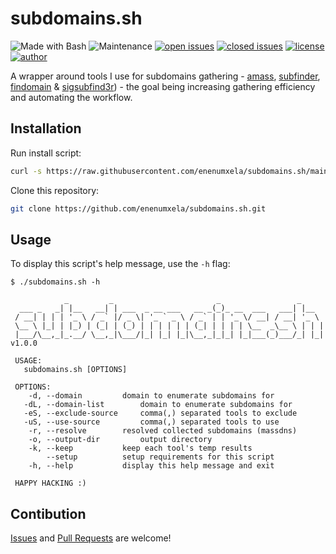# subdomains.sh

![Made with Bash](https://img.shields.io/badge/made%20with-Bash-0040ff.svg) ![Maintenance](https://img.shields.io/badge/maintained%3F-yes-0040ff.svg) [![open issues](https://img.shields.io/github/issues-raw/enenumxela/subdomains.sh.svg?style=flat&color=0040ff)](https://github.com/enenumxela/subdomains.sh/issues?q=is:issue+is:open) [![closed issues](https://img.shields.io/github/issues-closed-raw/enenumxela/subdomains.sh.svg?style=flat&color=0040ff)](https://github.com/enenumxela/subdomains.sh/issues?q=is:issue+is:closed) [![license](https://img.shields.io/badge/license-MIT-gray.svg?colorB=0040FF)](https://github.com/enenumxela/subdomains.sh/blob/master/LICENSE) [![author](https://img.shields.io/badge/twitter-@enenumxela-0040ff.svg)](https://twitter.com/enenumxela)

A wrapper around tools I use for subdomains gathering - [amass](https://github.com/OWASP/Amass), [subfinder](https://github.com/projectdiscovery/subfinder), [findomain](https://github.com/Edu4rdSHL/findomain) & [sigsubfind3r](http://github.com/signedsecurity/sigsubfind3r)) - the goal being increasing gathering efficiency and automating the workflow. 

## Installation

Run install script:

```bash
curl -s https://raw.githubusercontent.com/enenumxela/subdomains.sh/main/install.sh | bash -
```

Clone this repository:

```bash
git clone https://github.com/enenumxela/subdomains.sh.git
```

## Usage

To display this script's help message, use the `-h` flag:

```
$ ./subdomains.sh -h

            _         _                       _                 _     
  ___ _   _| |__   __| | ___  _ __ ___   __ _(_)_ __  ___   ___| |__  
 / __| | | | '_ \ / _` |/ _ \| '_ ` _ \ / _` | | '_ \/ __| / __| '_ \ 
 \__ \ |_| | |_) | (_| | (_) | | | | | | (_| | | | | \__  _\__ \ | | |
 |___/\__,_|_.__/ \__,_|\___/|_| |_| |_|\__,_|_|_| |_|___(_)___/_| |_| v1.0.0

 USAGE:
   subdomains.sh [OPTIONS]

 OPTIONS:
    -d, --domain 		 domain to enumerate subdomains for
   -dL, --domain-list 		 domain to enumerate subdomains for
   -eS, --exclude-source 	 comma(,) separated tools to exclude
   -uS, --use-source		 comma(,) separated tools to use
    -r, --resolve 		 resolved collected subdomains (massdns)
    -o, --output-dir 		 output directory
    -k, --keep 			 keep each tool's temp results
        --setup			 setup requirements for this script
    -h, --help 			 display this help message and exit

 HAPPY HACKING :)

```

## Contibution

[Issues](https://github.com/enenumxela/subdomains.sh/issues) and [Pull Requests](https://github.com/enenumxela/subdomains.sh/pulls) are welcome!